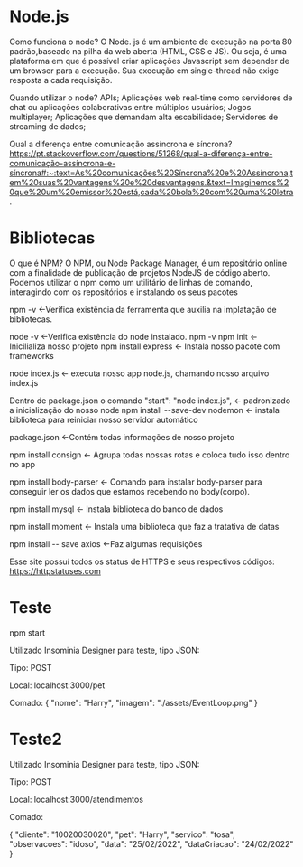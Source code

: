 # Node.js 

Como funciona o node?
O Node. js é um ambiente de execução na porta 80 padrão,baseado na pilha da web aberta (HTML, CSS e JS). Ou seja, é uma plataforma em que é possível criar 
aplicações Javascript sem depender de um browser para a execução. Sua execução em single-thread não exige resposta a cada requisição.

Quando utilizar o node? 
APIs;
Aplicações web real-time como servidores de chat ou aplicações colaborativas entre múltiplos usuários;
Jogos multiplayer;
Aplicações que demandam alta escabilidade;
Servidores de streaming de dados;

Qual a diferença entre comunicação assíncrona e síncrona?
https://pt.stackoverflow.com/questions/51268/qual-a-diferença-entre-comunicação-assíncrona-e-síncrona#:~:text=As%20comunicações%20Síncrona%20e%20Assíncrona,tem%20suas%20vantagens%20e%20desvantagens.&text=Imaginemos%20que%20um%20emissor%20está,cada%20bola%20com%20uma%20letra.

# Bibliotecas
O que é NPM?
O NPM, ou Node Package Manager, é um repositório online com a finalidade de publicação de projetos NodeJS de código aberto. 
Podemos utilizar o npm como um utilitário de linhas de comando, interagindo com os repositórios e instalando os seus pacotes

npm -v <-Verifica existência da ferramenta que auxilia na implatação de bibliotecas.


node -v <-Verifica existência do node instalado.
npm -v 
npm init <- Inicilializa nosso projeto
npm install express <- Instala nosso pacote com frameworks

node index.js <- executa nosso app node.js, chamando nosso arquivo index.js

Dentro de package.json o comando "start": "node index.js", <- padronizado a inicialização do nosso node
npm install --save-dev nodemon <- instala biblioteca para reiniciar nosso servidor automático

package.json <-Contém todas informações de nosso projeto

npm install consign <- Agrupa todas nossas rotas e coloca tudo isso dentro no app

npm install body-parser <- Comando para instalar body-parser para conseguir ler os dados que estamos recebendo no body(corpo).

npm install mysql <- Instala biblioteca do banco de dados

npm install moment <- Instala uma biblioteca que faz a tratativa de datas

npm install -- save axios <-Faz algumas requisições

Esse site possuí todos os status de HTTPS e seus respectivos códigos: https://httpstatuses.com


# Teste

npm start

Utilizado Insominia Designer para teste, tipo JSON:

Tipo: POST

Local: localhost:3000/pet

Comado:
{
    "nome": "Harry",
    "imagem": "./assets/EventLoop.png"
}


# Teste2

Utilizado Insominia Designer para teste, tipo JSON:

Tipo: POST

Local: localhost:3000/atendimentos

Comado:

{
    "cliente": "10020030020",
    "pet": "Harry",
    "servico": "tosa",
    "observacoes": "idoso",
    "data": "25/02/2022",
	"dataCriacao": "24/02/2022"
}
